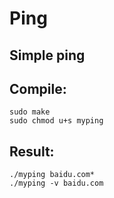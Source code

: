 # Ping
## Simple ping  
## Compile:  
    sudo make  
    sudo chmod u+s myping  
## Result:  
    ./myping baidu.com*  
    ./myping -v baidu.com  
    
